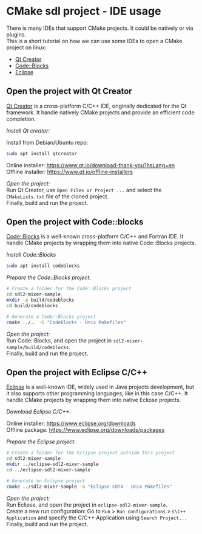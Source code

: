 # CMake sdl project - IDE usage

There is many IDEs that support CMake projects. It could be natively or via plugins.<br>
This is a short tutorial on how we can use some IDEs to open a CMake project on linux:

- [Qt Creator](#open-the-project-with-qt-creator)
- [Code::Blocks](#open-the-project-with-codeblocks)
- [Eclipse](#open-the-project-with-eclipse-cc)

## Open the project with Qt Creator

[Qt Creator][] is a cross-platform C/C++ IDE, originally dedicated for the Qt framework.
It handle natively CMake projects and provide an efficient code completion.

*Install Qt creator:*

Install from Debian/Ubuntu repo:

```sh
sudo apt install qtcreator
```

Online installer: https://www.qt.io/download-thank-you?hsLang=en<br>
Offline installer: https://www.qt.io/offline-installers

*Open the project:*<br>
Run Qt Creator, use `Open Files or Project ...` and select the `CMakeLists.txt`
file of the cloned project.<br>
Finally, build and run the project.


## Open the project with Code::blocks

[Code::Blocks][] is a well-known cross-platform C/C++ and Fortran IDE.
It handle CMake projects by wrapping them into native Code::Blocks projects.

*Install Code::Blocks*

```sh
sudo apt install codeblocks
```

*Prepare the Code::Blocks project:*

```sh
# Create a folder for the Code::Blocks project
cd sdl2-mixer-sample
mkdir -p build/codeblocks
cd build/codeblocks

# Generate a Code::Blocks project
cmake ../.. -G "CodeBlocks - Unix Makefiles"
```

*Open the project:*<br>
Run Code::Blocks, and open the project in `sdl2-mixer-sample/build/codeblocks`.<br>
Finally, build and run the project.


## Open the project with Eclipse C/C++

[Eclipse][] is a well-known IDE, widely used in Java projects development, but
it also supports other programming languages, like in this case C/C++.
It handle CMake projects by wrapping them into native Eclipse projects.

*Download Eclipse C/C++:*

Online installer: https://www.eclipse.org/downloads<br>
Offline package: https://www.eclipse.org/downloads/packages

*Prepare the Eclipse project:*

```sh
# Create a folder for the Eclipse project outside this project
cd sdl2-mixer-sample
mkdir ../eclipse-sdl2-mixer-sample
cd ../eclipse-sdl2-mixer-sample

# Generate an Eclipse project
cmake ../sdl2-mixer-sample -G "Eclipse CDT4 - Unix Makefiles"
```
*Open the project:*<br>
Run Eclipse, and open the project in `eclipse-sdl2-mixer-sample`.<br>
Create a new run configuration: Go to `Run` &gt; `Run configurations` &gt;
`C\C++ Application` and specify the C/C++ Application using `Search Project...`<br>
Finally, build and run the project.



[Qt Creator]: https://doc.qt.io/qtcreator
[Code::Blocks]: http://www.codeblocks.org
[Eclipse]: https://www.eclipse.org

